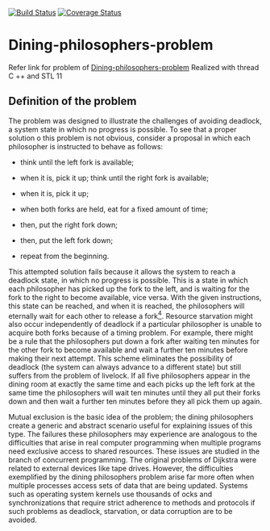 [![Build Status](https://travis-ci.com/frank1789/Dining-philosophers-problem.svg?branch=master)](https://travis-ci.com/frank1789/Dining-philosophers-problem)
[![Coverage Status](https://img.shields.io/coveralls/github/frank1789/Dining-philosophers-problem.svg?style=flat-square)](https://coveralls.io/github/frank1789/Dining-philosophers-problem)

# Dining-philosophers-problem

Refer link for problem of [Dining-philosophers-problem](https://en.wikipedia.org/wiki/Dining_philosophers_problem)
Realized with thread C ++ and STL 11

## Definition of the problem
The problem was designed to illustrate the challenges of avoiding deadlock, a
system state in which no progress is possible. To see that a proper solution
o this problem is not obvious, consider a proposal in which each philosopher
is instructed to behave as follows:
-   think until the left fork is available; 
- when it is, pick it up;
think until the right fork is available; 
- when it is, pick it up;

- when both forks are held, eat for a fixed amount of time;

- then, put the right fork down;

- then, put the left fork down;

- repeat from the beginning.

This attempted solution fails because it allows the system to reach a deadlock
state, in which no progress is possible. This is a state in which each
philosopher has picked up the fork to the left, and is waiting for the fork to
the right to become available, vice versa. With the given instructions, this
state can be reached, and when it is reached, the philosophers will eternally
wait for each other to release a fork[<sup>4</sup>](http://www.cs.utexas.edu/users/EWD/ewd03xx/EWD310.PDF).
Resource starvation might also occur independently of deadlock if a particular
philosopher is unable to acquire both forks because of a timing problem.
For example, there might be a rule that the philosophers put down a fork after
waiting ten minutes for the other fork to become available and wait a further
ten minutes before making their next attempt. This scheme eliminates the
possibility of deadlock (the system can always advance to a different state)
but still suffers from the problem of livelock.
If all five philosophers appear in the dining room at exactly the same time
and each picks up the left fork at the same time the philosophers will wait
ten minutes until they all put their forks down and then wait a further ten
minutes before they all pick them up again.

Mutual exclusion is the basic idea of the problem; the dining philosophers
create a generic and abstract scenario useful for explaining issues of this
type.
The failures these philosophers may experience are analogous to the
difficulties that arise in real computer programming when multiple programs
need exclusive access to shared resources. These issues are studied in the
branch of concurrent programming.
The original problems of Dijkstra were related to external devices like
tape drives.
However, the difficulties exemplified by the dining philosophers problem
arise far more often when multiple processes access sets of data that are
being updated. Systems such as operating system kernels use thousands of
ocks and synchronizations that require strict adherence to methods and
protocols if such problems as deadlock, starvation, or data corruption are to
be avoided.
